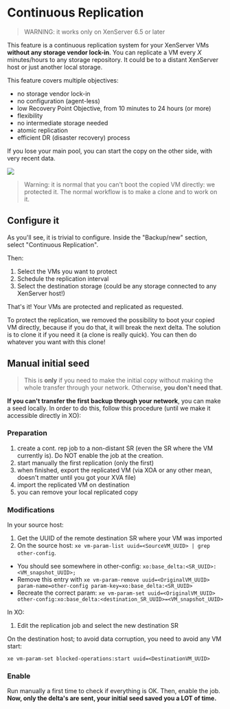 # Continuous Replication

> WARNING: it works only on XenServer 6.5 or later

This feature is a continuous replication system for your XenServer VMs **without any storage vendor lock-in**. You can replicate a VM every *X* minutes/hours to any storage repository. It could be to a distant XenServer host or just another local storage.

This feature covers multiple objectives:

* no storage vendor lock-in
* no configuration (agent-less)
* low Recovery Point Objective, from 10 minutes to 24 hours (or more)
* flexibility
* no intermediate storage needed
* atomic replication
* efficient DR (disaster recovery) process

If you lose your main pool, you can start the copy on the other side, with very recent data.

![](https://xen-orchestra.com/blog/content/images/2016/01/replication.png)

> Warning: it is normal that you can't boot the copied VM directly: we protected it. The normal workflow is to make a clone and to work on it.

## Configure it

As you'll see, it is trivial to configure. Inside the "Backup/new" section, select "Continuous Replication".

Then:

1. Select the VMs you want to protect
1. Schedule the replication interval
1. Select the destination storage (could be any storage connected to any XenServer host!)

That's it! Your VMs are protected and replicated as requested.

To protect the replication, we removed the possibility to boot your copied VM directly, because if you do that, it will break the next delta. The solution is to clone it if you need it (a clone is really quick). You can then do whatever you want with this clone!

## Manual initial seed

> This is **only** if you need to make the initial copy without making the whole transfer through your network. Otherwise, **you don't need that**.

**If you can't transfer the first backup through your network**, you can make a seed locally. In order to do this, follow this procedure (until we make it accessible directly in XO):

### Preparation

1. create a cont. rep job to a non-distant SR (even the SR where the VM currently is). Do NOT enable the job at the creation.
1. start manually the first replication (only the first)
1. when finished, export the replicated VM (via XOA or any other mean, doesn't matter until you got your XVA file)
1. import the replicated VM on destination
1. you can remove your local replicated copy

### Modifications

In your source host:

1. Get the UUID of the remote destination SR where your VM was imported
1. On the source host: `xe vm-param-list uuid=<SourceVM_UUID> | grep other-config`.
  * You should see somewhere in other-config: `xo:base_delta:<SR_UUID>: <VM_snapshot_UUID>;`
  * Remove this entry with `xe vm-param-remove uuid=<OriginalVM_UUID> param-name=other-config param-key=xo:base_delta:<SR_UUID>`
  * Recreate the correct param: `xe vm-param-set uuid=<OriginalVM_UUID> other-config:xo:base_delta:<destination_SR_UUID>=<VM_snapshot_UUID>`

In XO:

1. Edit the replication job and select the new destination SR

On the destination host; to avoid data corruption, you need to avoid any VM start:

```
xe vm-param-set blocked-operations:start uuid=<DestinationVM_UUID>
```

### Enable

Run manually a first time to check if everything is OK. Then, enable the job. **Now, only the delta's are sent, your initial seed saved you a LOT of time.**
